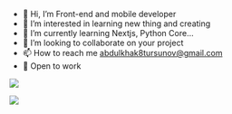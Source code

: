 - 👋 Hi, I’m Front-end and mobile developer
- 👀 I’m interested in learning new thing and creating
- 🌱 I’m currently learning Nextjs, Python Core...
- 💞️ I’m looking to collaborate on your project
- 📫 How to reach me abdulkhak8tursunov@gmail.com
- 💼 Open to work


![](https://www.codewars.com/users/AbdulxaqDev/badges/large)

![](https://leetcard.jacoblin.cool/AbdulxaqDev?theme=nord&font=Fira%20Code&ext=heatmap)

<!---
AbdulxaqDev/AbdulxaqDev is a ✨ special ✨ repository because its `README.md` (this file) appears on your GitHub profile.
You can click the Preview link to take a look at your changes.
--->
